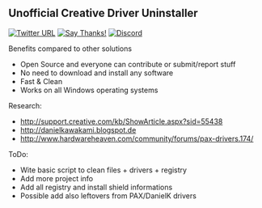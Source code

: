 Unofficial Creative Driver Uninstaller
--------

[![Twitter URL](https://img.shields.io/twitter/url/https/twitter.com/fold_left.svg?style=social&label=Follow%20%40CHEF-KOCH)](https://twitter.com/FZeven)
[![Say Thanks!](https://img.shields.io/badge/Say%20Thanks-!-1EAEDB.svg)](https://saythanks.io/to/CHEF-KOCH)
[![Discord](https://discordapp.com/api/guilds/204394292519632897/widget.png)](https://discord.me/NVinside)

Benefits compared to other solutions
- Open Source and everyone can contribute or submit/report stuff 
- No need to download and install any software 
- Fast & Clean 
- Works on all Windows operating systems


Research:
* http://support.creative.com/kb/ShowArticle.aspx?sid=55438
* http://danielkawakami.blogspot.de
* http://www.hardwareheaven.com/community/forums/pax-drivers.174/



ToDo:
- Wite basic script to clean files + drivers + registry 
- Add more project info 
- Add all registry and install shield informations
- Possible add also leftovers from PAX/DanielK drivers 
